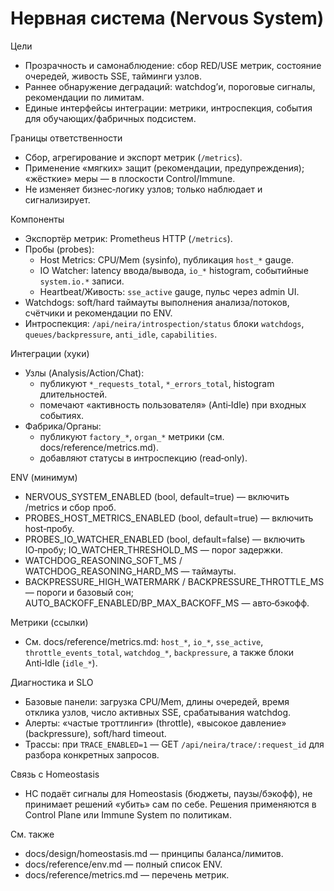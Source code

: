 <!-- neira:meta
id: NEI-20250923-nervous-system-docs
intent: design
summary: Описание Нервной системы Neira: цели, компоненты (пробы/метрики/живость/вотчдог), интеграции, ENV и диагностика.
-->

# Нервная система (Nervous System)

Цели
- Прозрачность и самонаблюдение: сбор RED/USE метрик, состояние очередей, живость SSE, тайминги узлов.
- Раннее обнаружение деградаций: watchdog’и, пороговые сигналы, рекомендации по лимитам.
- Единые интерфейсы интеграции: метрики, интроспекция, события для обучающих/фабричных подсистем.

Границы ответственности
- Сбор, агрегирование и экспорт метрик (`/metrics`).
- Применение «мягких» защит (рекомендации, предупреждения); «жёсткие» меры — в плоскости Control/Immune.
- Не изменяет бизнес‑логику узлов; только наблюдает и сигнализирует.

Компоненты
- Экспортёр метрик: Prometheus HTTP (`/metrics`).
- Пробы (probes):
  - Host Metrics: CPU/Mem (sysinfo), публикация `host_*` gauge.
  - IO Watcher: latency ввода/вывода, `io_*` histogram, событийные `system.io.*` записи.
  - Heartbeat/Живость: `sse_active` gauge, пульс через admin UI.
- Watchdogs: soft/hard таймауты выполнения анализа/потоков, счётчики и рекомендации по ENV.
- Интроспекция: `/api/neira/introspection/status` блоки `watchdogs`, `queues/backpressure`, `anti_idle`, `capabilities`.

Интеграции (хуки)
- Узлы (Analysis/Action/Chat):
  - публикуют `*_requests_total`, `*_errors_total`, histogram длительностей.
  - помечают «активность пользователя» (Anti‑Idle) при входных событиях.
- Фабрика/Органы:
  - публикуют `factory_*`, `organ_*` метрики (см. docs/reference/metrics.md).
  - добавляют статусы в интроспекцию (read‑only).

ENV (минимум)
- NERVOUS_SYSTEM_ENABLED (bool, default=true) — включить /metrics и сбор проб.
- PROBES_HOST_METRICS_ENABLED (bool, default=true) — включить host‑пробу.
- PROBES_IO_WATCHER_ENABLED (bool, default=false) — включить IO‑пробу; IO_WATCHER_THRESHOLD_MS — порог задержки.
- WATCHDOG_REASONING_SOFT_MS / WATCHDOG_REASONING_HARD_MS — таймауты.
- BACKPRESSURE_HIGH_WATERMARK / BACKPRESSURE_THROTTLE_MS — пороги и базовый сон; AUTO_BACKOFF_ENABLED/BP_MAX_BACKOFF_MS — авто‑бэкофф.

Метрики (ссылки)
- См. docs/reference/metrics.md: `host_*`, `io_*`, `sse_active`, `throttle_events_total`, `watchdog_*`, `backpressure`, а также блоки Anti‑Idle (`idle_*`).

Диагностика и SLO
- Базовые панели: загрузка CPU/Mem, длины очередей, время отклика узлов, число активных SSE, срабатывания watchdog.
- Алерты: «частые троттлинги» (throttle), «высокое давление» (backpressure), soft/hard timeout.
- Трассы: при `TRACE_ENABLED=1` — GET `/api/neira/trace/:request_id` для разбора конкретных запросов.

Связь с Homeostasis
- НС подаёт сигналы для Homeostasis (бюджеты, паузы/бэкофф), не принимает решений «убить» сам по себе.
  Решения применяются в Control Plane или Immune System по политикам.

См. также
- docs/design/homeostasis.md — принципы баланса/лимитов.
- docs/reference/env.md — полный список ENV.
- docs/reference/metrics.md — перечень метрик.
